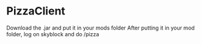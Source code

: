 # PizzaClient

Download the .jar and put it in your mods folder
After putting it in your mod folder, log on skyblock and do /pizza
